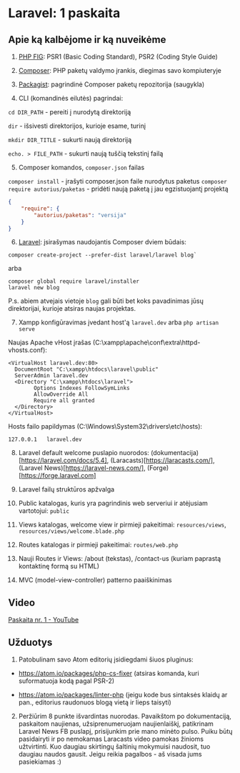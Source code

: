 # Laravel: 1 paskaita

## Apie ką kalbėjome ir ką nuveikėme

1. [PHP FIG](https://php-fig.org): PSR1 (Basic Coding Standard), PSR2 (Coding Style Guide)

2. [Composer](https://getcomposer.org): PHP paketų valdymo įrankis, diegimas savo kompiuteryje

3. [Packagist](https://packagist.org): pagrindinė Composer paketų repozitorija (saugykla)

4. CLI (komandinės eilutės) pagrindai:

`cd DIR_PATH` - pereiti į nurodytą direktoriją

`dir` - išsivesti direktorijos, kurioje esame, turinį

`mkdir DIR_TITLE` - sukurti naują direktoriją

`echo. > FILE_PATH` - sukurti naują tuščią tekstinį failą

5. Composer komandos, `composer.json` failas

`composer install` - įrašyti composer.json faile nurodytus paketus
`composer require autorius/paketas` - pridėti naują paketą į jau egzistuojantį projektą

```json
{
    "require": {
        "autorius/paketas": "versija"
    }
}
```

6. [Laravel](https://laravel.com): įsirašymas naudojantis Composer dviem būdais:

```
composer create-project --prefer-dist laravel/laravel blog`
```

arba

```
composer global require laravel/installer
laravel new blog
```

P.s. abiem atvejais vietoje `blog` gali būti bet koks pavadinimas jūsų direktorijai, kurioje atsiras naujas projektas.

7. Xampp konfigūravimas įvedant host'ą `laravel.dev` arba `php artisan serve`

Naujas Apache vHost įrašas (C:\xampp\apache\conf\extra\httpd-vhosts.conf):

```
<VirtualHost laravel.dev:80>
  DocumentRoot "C:\xampp\htdocs\laravel\public"
  ServerAdmin laravel.dev
  <Directory "C:\xampp\htdocs\laravel">
        Options Indexes FollowSymLinks
        AllowOverride All
        Require all granted
  </Directory>
</VirtualHost>
```

Hosts failo papildymas (C:\Windows\System32\drivers\etc\hosts):

```
127.0.0.1	laravel.dev
```

8. Laravel default welcome puslapio nuorodos: (dokumentacija)[https://laravel.com/docs/5.4], (Laracasts)[https://laracasts.com/], (Laravel News)[https://laravel-news.com/], (Forge)[https://forge.laravel.com]

9. Laravel failų struktūros apžvalga

11. Public katalogas, kuris yra pagrindinis web serveriui ir atėjusiam vartotojui: `public`

10. Views katalogas, welcome view ir pirmieji pakeitimai: `resources/views`, `resources/views/welcome.blade.php`

11. Routes katalogas ir pirmieji pakeitimai: `routes/web.php`

12. Nauji Routes ir Views: /about (tekstas), /contact-us (kuriam paprastą kontaktinę formą su HTML)

13. MVC (model-view-controller) patterno paaiškinimas

## Video

[Paskaita nr. 1 - YouTube](https://www.youtube.com/watch?v=AHWGjm_3Dcs)

## Užduotys

1. Patobulinam savo Atom editorių įsidiegdami šiuos pluginus:

* https://atom.io/packages/php-cs-fixer (atsiras komanda, kuri suformatuoja kodą pagal PSR-2)

* https://atom.io/packages/linter-php (jeigu kode bus sintaksės klaidų ar pan., editorius raudonuos blogą vietą ir lieps taisyti)

2. Peržiūrim 8 punkte išvardintas nuorodas. Pavaikštom po dokumentaciją, paskaitom naujienas, užsiprenumeruojam naujienlaiškį, patikrinam Laravel News FB puslapį, prisijunkim prie mano minėto pulso. Puiku būtų pasidairyti ir po nemokamas Laracasts video pamokas žinioms užtvirtinti. Kuo daugiau skirtingų šaltinių mokymuisi naudosit, tuo daugiau naudos gausit. Jeigu reikia pagalbos - aš visada jums pasiekiamas :)
